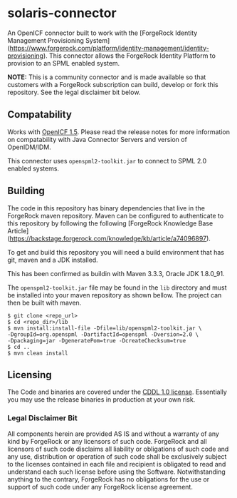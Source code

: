 <!--  
/*
 * The contents of this file are subject to the terms of the Common Development and
 * Distribution License (the License). You may not use this file except in compliance with the
 * License.
 *
 * You can obtain a copy of the License at legal/CDDLv1.0.txt. See the License for the
 * specific language governing permission and limitations under the License.
 *
 * When distributing Covered Software, include this CDDL Header Notice in each file and include
 * the License file at legal/CDDLv1.0.txt. If applicable, add the following below the CDDL
 * Header, with the fields enclosed by brackets [] replaced by your own identifying
 * information: "Portions copyright [year] [name of copyright owner]".
 *
 * Copyright 2017 ForgeRock AS.
 */
-->
# solaris-connector

An OpenICF connector built to work with the [ForgeRock Identity Management Provisioning System]
(https://www.forgerock.com/platform/identity-management/identity-provisioning). This connector allows the ForgeRock 
Identity Platform to provision to an SPML enabled system. 

**NOTE:** This is a community connector and is made available so that customers with a ForgeRock subscription can build,
 develop or fork this repository. See the legal disclaimer bit below.
 
## Compatability
Works with [OpenICF 1.5](https://backstage.forgerock.com/docs/openicf/1.5/release-notes/index.html). Please read the release notes for more information on compatability with Java Connector Servers and version of OpenIDM/IDM.
 
This connector uses `openspml2-toolkit.jar` to connect to SPML 2.0 enabled systems. 

## Building
The code in this repository has binary dependencies that live in the ForgeRock maven repository. Maven can be configured
 to authenticate to this repository by following the following [ForgeRock Knowledge Base Article]
 (https://backstage.forgerock.com/knowledge/kb/article/a74096897).

To get and build this repository you will need a build environment that has git, maven and a JDK installed. 

This has been confirmed as buildin with Maven 3.3.3, Oracle JDK 1.8.0_91. 

The `openspml2-toolkit.jar` file may be found in the `lib` directory and must be installed into your maven repository as shown bellow. The project can then be built with maven.

```
$ git clone <repo_url>
$ cd <repo_dir>/lib
$ mvn install:install-file -Dfile=lib/openspml2-toolkit.jar \  
-DgroupId=org.openspml -DartifactId=openspml -Dversion=2.0 \  
-Dpackaging=jar -DgeneratePom=true -DcreateChecksum=true  
$ cd ..
$ mvn clean install
```

## Licensing

The Code and binaries are covered under the [CDDL 1.0 license](https://forgerock.org/cddlv1-0/). Essentially you may use
 the release binaries in production at your own risk.

### Legal Disclaimer Bit
All components herein are provided AS IS and without a warranty of any kind by ForgeRock or any licensors of such code. 
ForgeRock and all licensors of such code disclaims all liability or obligations of such code and any use, distribution 
or operation of such code shall be exclusively subject to the licenses contained in each file and recipient is obligated
 to read and understand each such license before using the Software. Notwithstanding anything to the contrary, ForgeRock
  has no obligations for the use or support of such code under any ForgeRock license agreement.

